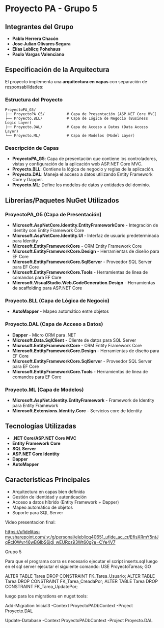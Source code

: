 # Proyecto PA - Grupo 5

## Integrantes del Grupo

- **Pablo Herrera Chacón**
- **Jose Julian Olivares Segura**
- **Elías Leblicq Pohehaus**
- **Paulo Vargas Valenciano**

## Especificación de la Arquitectura

El proyecto implementa una **arquitectura en capas** con separación de responsabilidades:

### Estructura del Proyecto

```
ProyectoPA_G5/
├── ProyectoPA_G5/          # Capa de Presentación (ASP.NET Core MVC)
├── Proyecto.BLL/           # Capa de Lógica de Negocio (Business Logic Layer)
├── Proyecto.DAL/           # Capa de Acceso a Datos (Data Access Layer)
└── Proyecto.ML/            # Capa de Modelos (Model Layer)
```

### Descripción de Capas

- **ProyectoPA_G5**: Capa de presentación que contiene los controladores, vistas y configuración de la aplicación web ASP.NET Core MVC.
- **Proyecto.BLL**: Contiene la lógica de negocio y reglas de la aplicación.
- **Proyecto.DAL**: Maneja el acceso a datos utilizando Entity Framework Core y Dapper.
- **Proyecto.ML**: Define los modelos de datos y entidades del dominio.

## Librerías/Paquetes NuGet Utilizados

### ProyectoPA_G5 (Capa de Presentación)

- **Microsoft.AspNetCore.Identity.EntityFrameworkCore** - Integración de Identity con Entity Framework Core
- **Microsoft.AspNetCore.Identity.UI** - Interfaz de usuario predeterminada para Identity
- **Microsoft.EntityFrameworkCore** - ORM Entity Framework Core
- **Microsoft.EntityFrameworkCore.Design** - Herramientas de diseño para EF Core
- **Microsoft.EntityFrameworkCore.SqlServer** - Proveedor SQL Server para EF Core
- **Microsoft.EntityFrameworkCore.Tools** - Herramientas de línea de comandos para EF Core
- **Microsoft.VisualStudio.Web.CodeGeneration.Design** - Herramientas de scaffolding para ASP.NET Core

### Proyecto.BLL (Capa de Lógica de Negocio)

- **AutoMapper** - Mapeo automático entre objetos

### Proyecto.DAL (Capa de Acceso a Datos)

- **Dapper** - Micro ORM para .NET
- **Microsoft.Data.SqlClient** - Cliente de datos para SQL Server
- **Microsoft.EntityFrameworkCore** - ORM Entity Framework Core
- **Microsoft.EntityFrameworkCore.Design** - Herramientas de diseño para EF Core
- **Microsoft.EntityFrameworkCore.SqlServer** - Proveedor SQL Server para EF Core
- **Microsoft.EntityFrameworkCore.Tools** - Herramientas de línea de comandos para EF Core

### Proyecto.ML (Capa de Modelos)

- **Microsoft.AspNet.Identity.EntityFramework** - Framework de Identity para Entity Framework
- **Microsoft.Extensions.Identity.Core** - Servicios core de Identity

## Tecnologías Utilizadas

- **.NET Core/ASP.NET Core MVC**
- **Entity Framework Core**
- **SQL Server**
- **ASP.NET Core Identity**
- **Dapper**
- **AutoMapper**

## Características Principales

- Arquitectura en capas bien definida
- Gestión de identidad y autenticación
- Acceso a datos híbrido (Entity Framework + Dapper)
- Mapeo automático de objetos
- Soporte para SQL Server

Video presentacion final:

https://ufidelitas-my.sharepoint.com/:v:/g/personal/eleblicq40651_ufide_ac_cr/EfIsXRmY5ntJqRcI0Wvr46wBGlbS6jdj_wEURcs93Wt60g?e=CYe4V7

Grupo 5

Para que el programa corra es necesario ejecutar el script inserts.sql
luego en el sql server ejecutar el siguiente comando:
USE ProyectoTareas;
GO

ALTER TABLE Tarea DROP CONSTRAINT FK_Tarea_Usuario;
ALTER TABLE Tarea DROP CONSTRAINT FK_Tarea_CreadaPor;
ALTER TABLE Tarea DROP CONSTRAINT FK_Tarea_UpdatePor;

luego para los migrations en nuget tools:

Add-Migration Inicial3 -Context ProyectoPADbContext -Project Proyecto.DAL

Update-Database -Context ProyectoPADbContext -Project Proyecto.DAL
